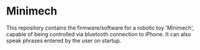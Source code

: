 # Minimech
This repository contains the firmware/software for a robotic toy 'Minimech', capable of being controlled via bluetooth connection to iPhone. It can also speak phrases entered by the user on startup.
